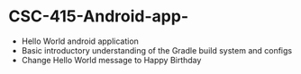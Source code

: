 # CSC-415-Android-app-
- Hello World android application
- Basic introductory understanding of the Gradle build system and configs
- Change Hello World message to Happy Birthday

